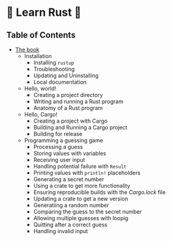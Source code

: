 # 🦀 Learn Rust 🦀

## Table of Contents

- [The book](the_book)
    - Installation
        - Installing `rustup`
        - Troubleshooting
        - Updating and Uninstalling
        - Local documentation
    - Hello, world!
        - Creating a project directory
        - Writing and running a Rust program
        - Anatomy of a Rust program
    - Hello, Cargo!
        - Creating a project with Cargo
        - Building and Running a Cargo project
        - Building for release
    - Programming a guessing game
        - Processing a guess
        - Storing values with variables
        - Receiving user input
        - Handling potential failure with `Result`
        - Printing values with `println!` placeholders
        - Generating a secret number
        - Using a crate to get more functionality
        - Ensuring reproducible builds with the *Cargo.lock* file
        - Updating a crate to get a new version
        - Generatiing a random number
        - Comparing the guess to the secret number
        - Allowing multiple guesses with loopig
        - Quitting after a correct guess
        - Handling invalid input
